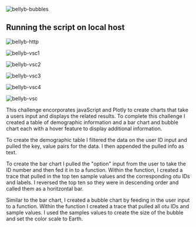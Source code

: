 ![bellyb-bubbles](https://user-images.githubusercontent.com/74504885/127412089-71562469-59f6-4e0f-9abd-be9d3e297caa.PNG)


## Running the script on local host

![bellyb-http](https://user-images.githubusercontent.com/74504885/127411877-16539b82-40fd-459b-b79e-a849bdb5fdb0.PNG)

![bellyb-vsc1](https://user-images.githubusercontent.com/74504885/127411898-99431069-6245-483f-8fd7-15d934f15dc4.PNG)

![bellyb-vsc2](https://user-images.githubusercontent.com/74504885/127411910-456808f0-4296-4cc2-ade7-9a89c8be2004.PNG)

![bellyb-vsc3](https://user-images.githubusercontent.com/74504885/127411925-b6c20c14-aad2-425d-b405-9b0096bc3140.PNG)

![bellyb-vsc4](https://user-images.githubusercontent.com/74504885/127411941-baf6d3dd-b205-4aa3-a33e-f56987151856.PNG)

![bellyb-vsc](https://user-images.githubusercontent.com/74504885/127411975-c8199a96-b538-4527-b6c0-f643f761161c.PNG)



This challenge encorporates javaScript and Plotly to create charts that take a users input and displays the related results. To complete this challenge I created a table of demographic information and a bar chart and bubble chart each with a hover feature to display additional information. 

To create the demographic table I filtered the data on the user ID input and pulled the key, value pairs for the data. I then appended the pulled info as text. 

To create the bar chart I pulled the "option" input from the user to take the ID number and then fed it in to a function. Within the function, I created a trace that pulled in the top ten sample values and the corresponding otu IDs and labels. I reversed the top ten so they were in descending order and called them as a horitzontal bar. 

Similar to the bar chart, I created a bubble chart by feeding in the user input to a function. Within the function I created a trace that pulled all otu IDs and sample values. I used the samples values to create the size of the bubble and set the color scale to Earth. 

